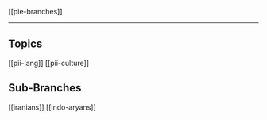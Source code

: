 [[pie-branches]]

---

## Topics
[[pii-lang]]
[[pii-culture]]

## Sub-Branches
[[iranians]]
[[indo-aryans]]